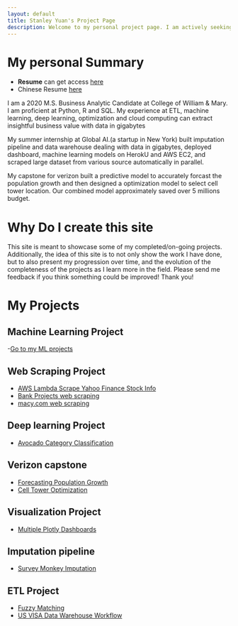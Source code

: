 ```yaml
---
layout: default
title: Stanley Yuan's Project Page 
description: Welcome to my personal project page. I am actively seeking full-time opportunity as a data scientist. If you have a position, please reach me at wqeqsada2131@gmail.com or 3366926033
---
```

# My personal Summary 
- **Resume** can get access [here](/stanley_resume.pdf)
- Chinese Resume [here](/中文简历.pdf)

I am a 2020 M.S. Business Analytic Candidate at College of William & Mary. I am proficient at Python, R and SQL. My experience at ETL, machine learning, deep learning, optimization and cloud computing can extract insightful business value with data in gigabytes

My summer internship at Global AI.(a startup in New York) built imputation pipeline and data warehouse dealing with data in gigabytes,
deployed dashboard, machine learning models on HerokU and AWS EC2, and scraped large dataset from various source automatically in parallel. 

My capstone for verizon built a predictive model to accurately forcast the population growth and then designed a optimization model to select cell tower location. Our combined model approximately saved over 5 millions budget. 

# Why Do I create this site 

This site is meant to showcase some of my completed/on-going projects. Additionally, the idea of this site is to not only show the work I have done, but to also present my progression over time, and the evolution of the completeness of the projects as I learn more in the field. Please send me feedback if you think something could be improved! Thank you!

# My Projects

## Machine Learning Project
 -[Go to my ML projects](/Machine_Learning_Project/index.md)
 
## Web Scraping Project 
 - [AWS Lambda Scrape Yahoo Finance Stock Info](/code/index.md)
 - [Bank Projects web scraping]((/code/index.md))
 - [macy.com web scraping](/code/index.md)
 ## Deep learning Project
 - [Avocado Category Classification](/code/index.md)
 ## Verizon capstone 
 - [Forecasting Population Growth](/code/index.md)
 - [Cell Tower Optimization](/code/index.md)
 ## Visualization Project 
 - [Multiple Plotly Dashboards](/plotly_dash_mapbox/index.md)
 ## Imputation pipeline 
 - [Survey Monkey Imputation](/Survey-Monkey/index.md)
 ## ETL Project 
 - [Fuzzy Matching](/code/index.md)
 - [US VISA Data Warehouse Workflow](/code/index.md)

